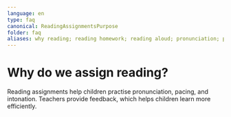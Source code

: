 ```yaml
---
language: en
type: faq
canonical: ReadingAssignmentsPurpose
folder: faq
aliases: why reading; reading homework; reading aloud; pronunciation; pacing; intonation; feedback
---
```

# Why do we assign reading?

Reading assignments help children practise pronunciation, pacing, and intonation. Teachers provide feedback, which helps children learn more efficiently.